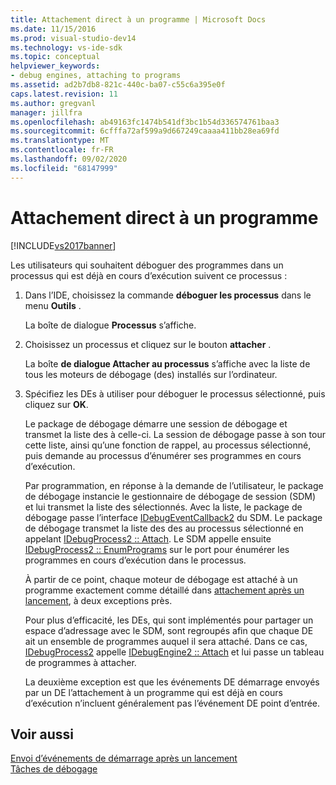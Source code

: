 ```yaml
---
title: Attachement direct à un programme | Microsoft Docs
ms.date: 11/15/2016
ms.prod: visual-studio-dev14
ms.technology: vs-ide-sdk
ms.topic: conceptual
helpviewer_keywords:
- debug engines, attaching to programs
ms.assetid: ad2b7db8-821c-440c-ba07-c55c6a395e0f
caps.latest.revision: 11
ms.author: gregvanl
manager: jillfra
ms.openlocfilehash: ab49163fc1474b541df3bc1b54d336574761baa3
ms.sourcegitcommit: 6cfffa72af599a9d667249caaaa411bb28ea69fd
ms.translationtype: MT
ms.contentlocale: fr-FR
ms.lasthandoff: 09/02/2020
ms.locfileid: "68147999"
---
```

# <a name="attaching-directly-to-a-program"></a>Attachement direct à un programme
[!INCLUDE[vs2017banner](../../includes/vs2017banner.md)]

Les utilisateurs qui souhaitent déboguer des programmes dans un processus qui est déjà en cours d’exécution suivent ce processus :  
  
1. Dans l’IDE, choisissez la commande **déboguer les processus** dans le menu **Outils** .  
  
    La boîte de dialogue **Processus** s’affiche.  
  
2. Choisissez un processus et cliquez sur le bouton **attacher** .  
  
    La boîte **de dialogue Attacher au processus** s’affiche avec la liste de tous les moteurs de débogage (des) installés sur l’ordinateur.  
  
3. Spécifiez les DEs à utiliser pour déboguer le processus sélectionné, puis cliquez sur **OK**.  
  
   Le package de débogage démarre une session de débogage et transmet la liste des à celle-ci. La session de débogage passe à son tour cette liste, ainsi qu’une fonction de rappel, au processus sélectionné, puis demande au processus d’énumérer ses programmes en cours d’exécution.  
  
   Par programmation, en réponse à la demande de l’utilisateur, le package de débogage instancie le gestionnaire de débogage de session (SDM) et lui transmet la liste des sélectionnés. Avec la liste, le package de débogage passe l’interface [IDebugEventCallback2](../../extensibility/debugger/reference/idebugeventcallback2.md) du SDM. Le package de débogage transmet la liste des des au processus sélectionné en appelant [IDebugProcess2 :: Attach](../../extensibility/debugger/reference/idebugprocess2-attach.md). Le SDM appelle ensuite [IDebugProcess2 :: EnumPrograms](../../extensibility/debugger/reference/idebugprocess2-enumprograms.md) sur le port pour énumérer les programmes en cours d’exécution dans le processus.  
  
   À partir de ce point, chaque moteur de débogage est attaché à un programme exactement comme détaillé dans [attachement après un lancement](../../extensibility/debugger/attaching-after-a-launch.md), à deux exceptions près.  
  
   Pour plus d’efficacité, les DEs, qui sont implémentés pour partager un espace d’adressage avec le SDM, sont regroupés afin que chaque DE ait un ensemble de programmes auquel il sera attaché. Dans ce cas, [IDebugProcess2](../../extensibility/debugger/reference/idebugprocess2.md) appelle [IDebugEngine2 :: Attach](../../extensibility/debugger/reference/idebugengine2-attach.md) et lui passe un tableau de programmes à attacher.  
  
   La deuxième exception est que les événements DE démarrage envoyés par un DE l’attachement à un programme qui est déjà en cours d’exécution n’incluent généralement pas l’événement DE point d’entrée.  
  
## <a name="see-also"></a>Voir aussi  
 [Envoi d’événements de démarrage après un lancement](../../extensibility/debugger/sending-startup-events-after-a-launch.md)   
 [Tâches de débogage](../../extensibility/debugger/debugging-tasks.md)
